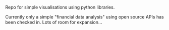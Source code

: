 Repo for simple visualisations using python libraries.

Currently only a simple "financial data analysis" using open source APIs has been checked in. Lots of room for expansion...


